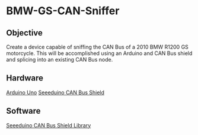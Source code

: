 # BMW-GS-CAN-Sniffer

## Objective
Create a device capable of sniffing the CAN Bus of a 2010 BMW R1200 GS motorcycle. This will be accomplished using an Arduino and CAN Bus shield and splicing into an existing CAN Bus node.

## Hardware
[Arduino Uno](https://www.arduino.cc/en/Main/ArduinoBoardUno)
[Seeeduino CAN Bus Shield](http://www.seeedstudio.com/wiki/CAN-BUS_Shield_V1.2)

## Software
[Seeeduino CAN Bus Shield Library](https://github.com/Seeed-Studio/CAN_BUS_Shield)
